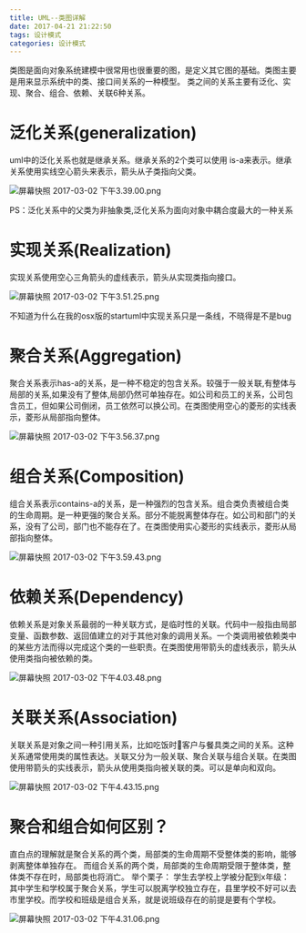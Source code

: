 ```yaml
---
title: UML--类图详解
date: 2017-04-21 21:22:50
tags: 设计模式
categories: 设计模式
---
```

类图是面向对象系统建模中很常用也很重要的图，是定义其它图的基础。类图主要是用来显示系统中的类、接口间关系的一种模型。
类之间的关系主要有泛化、实现、聚合、组合、依赖、关联6种关系。

<!-- more -->

# 泛化关系(generalization)

uml中的泛化关系也就是继承关系。继承关系的2个类可以使用 is-a来表示。继承关系使用实线空心箭头来表示，箭头从子类指向父类。

![屏幕快照 2017-03-02 下午3.39.00.png](http://upload-images.jianshu.io/upload_images/1796052-be6493449edd5912.png?imageMogr2/auto-orient/strip%7CimageView2/2/w/1240)

PS：泛化关系中的父类为非抽象类,泛化关系为面向对象中耦合度最大的一种关系

#  实现关系(Realization)

实现关系使用空心三角箭头的虚线表示，箭头从实现类指向接口。

![屏幕快照 2017-03-02 下午3.51.25.png](http://upload-images.jianshu.io/upload_images/1796052-92a163450b82adc6.png?imageMogr2/auto-orient/strip%7CimageView2/2/w/1240)

不知道为什么在我的osx版的startuml中实现关系只是一条线，不晓得是不是bug

# 聚合关系(Aggregation)

聚合关系表示has-a的关系，是一种不稳定的包含关系。较强于一般关联,有整体与局部的关系,如果没有了整体,局部仍然可单独存在。如公司和员工的关系，公司包含员工，但如果公司倒闭，员工依然可以换公司。在类图使用空心的菱形的实线表示，菱形从局部指向整体。

![屏幕快照 2017-03-02 下午3.56.37.png](http://upload-images.jianshu.io/upload_images/1796052-3018f76e4b869260.png?imageMogr2/auto-orient/strip%7CimageView2/2/w/1240)

# 组合关系(Composition)

组合关系表示contains-a的关系，是一种强烈的包含关系。组合类负责被组合类的生命周期。是一种更强的聚合关系。部分不能脱离整体存在。如公司和部门的关系，没有了公司，部门也不能存在了。在类图使用实心菱形的实线表示，菱形从局部指向整体。

![屏幕快照 2017-03-02 下午3.59.43.png](http://upload-images.jianshu.io/upload_images/1796052-cf5edcf29e224e3f.png?imageMogr2/auto-orient/strip%7CimageView2/2/w/1240)

# 依赖关系(Dependency)

依赖关系是对象关系最弱的一种关联方式，是临时性的关联。代码中一般指由局部变量、函数参数、返回值建立的对于其他对象的调用关系。一个类调用被依赖类中的某些方法而得以完成这个类的一些职责。在类图使用带箭头的虚线表示，箭头从使用类指向被依赖的类。

![屏幕快照 2017-03-02 下午4.03.48.png](http://upload-images.jianshu.io/upload_images/1796052-77d40f8a95f1f73d.png?imageMogr2/auto-orient/strip%7CimageView2/2/w/1240)

# 关联关系(Association)

关联关系是对象之间一种引用关系，比如吃饭时客户与餐具类之间的关系。这种关系通常使用类的属性表达。关联又分为一般关联、聚合关联与组合关联。在类图使用带箭头的实线表示，箭头从使用类指向被关联的类。可以是单向和双向。

![屏幕快照 2017-03-02 下午4.43.15.png](http://upload-images.jianshu.io/upload_images/1796052-78619e44991e9581.png?imageMogr2/auto-orient/strip%7CimageView2/2/w/1240)

# 聚合和组合如何区别？

直白点的理解就是聚合关系的两个类，局部类的生命周期不受整体类的影响，能够剥离整体单独存在。
而组合关系的两个类，局部类的生命周期受限于整体类，整体类不存在时，局部类也将消亡。
举个栗子：
学生去学校上学被分配到x年级：
其中学生和学校属于聚合关系，学生可以脱离学校独立存在，县里学校不好可以去市里学校。而学校和班级是组合关系，就是说班级存在的前提是要有个学校。

![屏幕快照 2017-03-02 下午4.31.06.png](http://upload-images.jianshu.io/upload_images/1796052-a3572272c2413345.png?imageMogr2/auto-orient/strip%7CimageView2/2/w/1240)